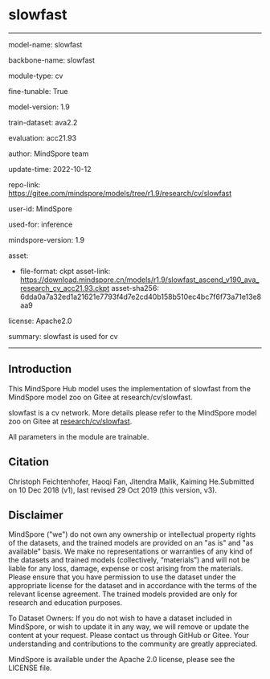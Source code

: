 # slowfast

---

model-name: slowfast

backbone-name: slowfast

module-type: cv

fine-tunable: True

model-version: 1.9

train-dataset: ava2.2

evaluation: acc21.93

author: MindSpore team

update-time: 2022-10-12

repo-link: <https://gitee.com/mindspore/models/tree/r1.9/research/cv/slowfast>

user-id: MindSpore

used-for: inference

mindspore-version: 1.9

asset:

-
    file-format: ckpt
    asset-link: <https://download.mindspore.cn/models/r1.9/slowfast_ascend_v190_ava_research_cv_acc21.93.ckpt>
    asset-sha256: 6dda0a7a32ed1a21621e7793f4d7e2cd40b158b510ec4bc7f6f73a71e13e8aa9

license: Apache2.0

summary: slowfast is used for cv

---

## Introduction

This MindSpore Hub model uses the implementation of slowfast from the MindSpore model zoo on Gitee at research/cv/slowfast.

slowfast is a cv network. More details please refer to the MindSpore model zoo on Gitee at [research/cv/slowfast](https://gitee.com/mindspore/models/blob/r1.9/research/cv/slowfast/README.md).

All parameters in the module are trainable.

## Citation

Christoph Feichtenhofer, Haoqi Fan, Jitendra Malik, Kaiming He.Submitted on 10 Dec 2018 (v1), last revised 29 Oct 2019 (this version, v3).

## Disclaimer

MindSpore ("we") do not own any ownership or intellectual property rights of the datasets, and the trained models are provided on an "as is" and "as available" basis. We make no representations or warranties of any kind of the datasets and trained models (collectively, “materials”) and will not be liable for any loss, damage, expense or cost arising from the materials. Please ensure that you have permission to use the dataset under the appropriate license for the dataset and in accordance with the terms of the relevant license agreement. The trained models provided are only for research and education purposes.

To Dataset Owners: If you do not wish to have a dataset included in MindSpore, or wish to update it in any way, we will remove or update the content at your request. Please contact us through GitHub or Gitee. Your understanding and contributions to the community are greatly appreciated.

MindSpore is available under the Apache 2.0 license, please see the LICENSE file.
